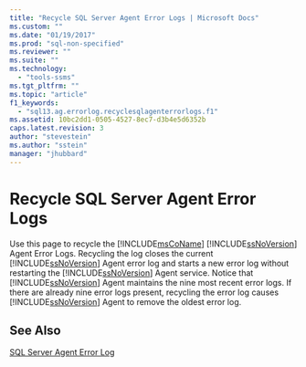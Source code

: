 ```yaml
---
title: "Recycle SQL Server Agent Error Logs | Microsoft Docs"
ms.custom: ""
ms.date: "01/19/2017"
ms.prod: "sql-non-specified"
ms.reviewer: ""
ms.suite: ""
ms.technology: 
  - "tools-ssms"
ms.tgt_pltfrm: ""
ms.topic: "article"
f1_keywords: 
  - "sql13.ag.errorlog.recyclesqlagenterrorlogs.f1"
ms.assetid: 10bc2dd1-0505-4527-8ec7-d3b4e5d6352b
caps.latest.revision: 3
author: "stevestein"
ms.author: "sstein"
manager: "jhubbard"
---
```

# Recycle SQL Server Agent Error Logs
Use this page to recycle the [!INCLUDE[msCoName](../../includes/msconame_md.md)] [!INCLUDE[ssNoVersion](../../includes/ssnoversion_md.md)] Agent Error Logs. Recycling the log closes the current [!INCLUDE[ssNoVersion](../../includes/ssnoversion_md.md)] Agent error log and starts a new error log without restarting the [!INCLUDE[ssNoVersion](../../includes/ssnoversion_md.md)] Agent service. Notice that [!INCLUDE[ssNoVersion](../../includes/ssnoversion_md.md)] Agent maintains the nine most recent error logs. If there are already nine error logs present, recycling the error log causes [!INCLUDE[ssNoVersion](../../includes/ssnoversion_md.md)] Agent to remove the oldest error log.  
  
## See Also  
[SQL Server Agent Error Log](../../ssms/agent/sql-server-agent-error-log.md)  
  
